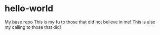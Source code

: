 # hello-world
My base repo
This is my fu to those that did not believe in me!
This is also my calling to those that did!
